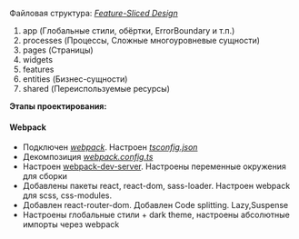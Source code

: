 Файловая структура: [*Feature-Sliced Design*](https://feature-sliced.design/ru/)

1. app (Глобальные стили, обёртки, ErrorBoundary и т.п.)
2. processes (Процессы, Сложные многоуровневые сущности)
3. pages (Страницы)
4. widgets
5. features
6. entities (Бизнес-сущности)
7. shared (Переиспользуемые ресурсы)


**Этапы проектирования:**
#### Webpack
 - Подключен [*webpack*](https://webpack.js.org/). Настроен *[tsconfig.json](tsconfig.json)*
 - Декомпозиция *[webpack.config.ts](webpack.config.ts)*
 - Настроен [webpack-dev-server](https://webpack.js.org/configuration/dev-server/). Настроены переменные окружения для сборки
 - Добавлены пакеты react, react-dom, sass-loader. Настроен webpack для scss, css-modules. 
 - Добавлен react-router-dom. Добавлен Code splitting. Lazy,Suspense
 - Настроены глобальные стили + dark theme, настроены абсолютные импорты через webpack
